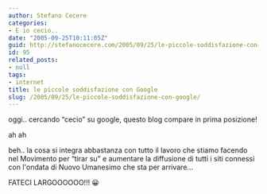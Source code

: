 ```yaml
---
author: Stefano Cecere
categories:
- E io cecio..
date: "2005-09-25T10:11:05Z"
guid: http://stefanocecere.com/2005/09/25/le-piccole-soddisfazione-con-google/
id: 95
related_posts:
- null
tags:
- internet
title: le piccole soddisfazione con Google
slug: /2005/09/25/le-piccole-soddisfazione-con-google/
---
```


oggi.. cercando &#x201c;cecio&#x201d; su google, questo blog compare in prima posizione!

ah ah

beh.. la cosa si integra abbastanza con tutto il lavoro che stiamo facendo nel Movimento per &#x201c;tirar su&#x201d; e aumentare la diffusione di tutti i siti connessi con l'ondata di Nuovo Umanesimo che sta per arrivare…
  
FATECI LARGOOOOOO!!! 😀